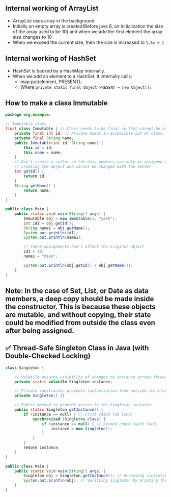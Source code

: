 ## Internal working of ArrayList
- ArrayList uses array in the background
- Initially an empty array is created(Before java 8, on initialization the size of the array used to be 10) and when we add the first element the array size changes to 10
- When we exceed the current size, then the size is increased to `1.5x + 1`

## Internal working of HashSet
- HashSet is backed by a HashMap internally.
- When we add an element to a HashSet, it internally calls:
     - map.put(element, PRESENT);
     - Where `private static final Object PRESENT = new Object();`
 
## How to make a class Immutable
```java
package org.example;

// Immutable class
final class Immutable { // Class needs to be final so that cannot be extended and overridden.
    private final int id; // Private makes in-accessible out of class, final makes the unable to change.
    private final String name;
    public Immutable(int id, String name) {
        this.id = id;
        this.name = name;
    }
    // Don't create a setter so the data members can only be assigned while
    // creating the object and cannot be changed with the setter.
    int getId() {
        return id;
    }
    String getName() {
        return name;
    }
}

public class Main {
    public static void main(String[] args) {
        Immutable obj = new Immutable(1, "yash");
        int id1 = obj.getId();
        String name1 = obj.getName();
        System.out.println(id1);
        System.out.println(name1);

        // These assignments don't affect the original object
        id1 = 10;
        name1 = "miks";

        System.out.println(obj.getId() + obj.getName());
    }
}
```
## Note: In the case of Set, List, or Date as data members, a deep copy should be made inside the constructor. This is because these objects are mutable, and without copying, their state could be modified from outside the class even after being assigned.

## ✅ Thread-Safe Singleton Class in Java (with Double-Checked Locking)

```java
class Singleton {

    // Volatile ensures visibility of changes to instance across threads.
    private static volatile Singleton instance;

    // Private constructor prevents instantiation from outside the class.
    private Singleton() {}

    // Public method to provide access to the Singleton instance.
    public static Singleton getInstance() {
        if (instance == null) { // First check (no lock)
            synchronized (Singleton.class) {
                if (instance == null) { // Second check (with lock)
                    instance = new Singleton();
                }
            }
        }
        return instance;
    }
}

public class Main {
    public static void main(String[] args) {
        Singleton obj = Singleton.getInstance(); // Accessing singleton instance
        System.out.println(obj); // Verifying singleton by printing the reference
    }
}

